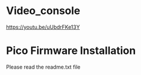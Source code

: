 # Video_console
https://youtu.be/uUbdrFKe13Y

# Pico Firmware Installation
Please read the readme.txt file
